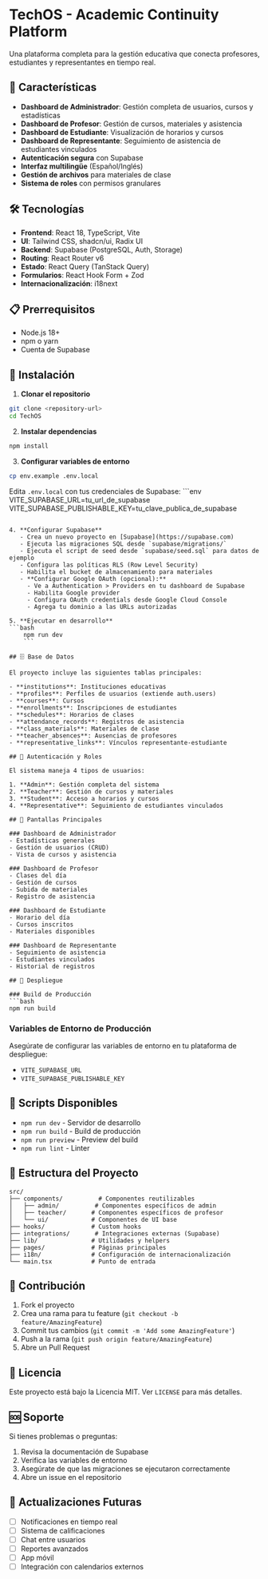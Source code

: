 # TechOS - Academic Continuity Platform

Una plataforma completa para la gestión educativa que conecta profesores, estudiantes y representantes en tiempo real.

## 🚀 Características

- **Dashboard de Administrador**: Gestión completa de usuarios, cursos y estadísticas
- **Dashboard de Profesor**: Gestión de cursos, materiales y asistencia
- **Dashboard de Estudiante**: Visualización de horarios y cursos
- **Dashboard de Representante**: Seguimiento de asistencia de estudiantes vinculados
- **Autenticación segura** con Supabase
- **Interfaz multilingüe** (Español/Inglés)
- **Gestión de archivos** para materiales de clase
- **Sistema de roles** con permisos granulares

## 🛠️ Tecnologías

- **Frontend**: React 18, TypeScript, Vite
- **UI**: Tailwind CSS, shadcn/ui, Radix UI
- **Backend**: Supabase (PostgreSQL, Auth, Storage)
- **Routing**: React Router v6
- **Estado**: React Query (TanStack Query)
- **Formularios**: React Hook Form + Zod
- **Internacionalización**: i18next

## 📋 Prerrequisitos

- Node.js 18+ 
- npm o yarn
- Cuenta de Supabase

## 🚀 Instalación

1. **Clonar el repositorio**
```bash
git clone <repository-url>
cd TechOS
```

2. **Instalar dependencias**
```bash
npm install
```

3. **Configurar variables de entorno**
```bash
cp env.example .env.local
```

Edita `.env.local` con tus credenciales de Supabase:
        ```env
VITE_SUPABASE_URL=tu_url_de_supabase
VITE_SUPABASE_PUBLISHABLE_KEY=tu_clave_publica_de_supabase
```

4. **Configurar Supabase**
   - Crea un nuevo proyecto en [Supabase](https://supabase.com)
   - Ejecuta las migraciones SQL desde `supabase/migrations/`
   - Ejecuta el script de seed desde `supabase/seed.sql` para datos de ejemplo
   - Configura las políticas RLS (Row Level Security)
   - Habilita el bucket de almacenamiento para materiales
   - **Configurar Google OAuth (opcional):**
     - Ve a Authentication > Providers en tu dashboard de Supabase
     - Habilita Google provider
     - Configura OAuth credentials desde Google Cloud Console
     - Agrega tu dominio a las URLs autorizadas

5. **Ejecutar en desarrollo**
```bash
    npm run dev
    ```

## 🗄️ Base de Datos

El proyecto incluye las siguientes tablas principales:

- **institutions**: Instituciones educativas
- **profiles**: Perfiles de usuarios (extiende auth.users)
- **courses**: Cursos
- **enrollments**: Inscripciones de estudiantes
- **schedules**: Horarios de clases
- **attendance_records**: Registros de asistencia
- **class_materials**: Materiales de clase
- **teacher_absences**: Ausencias de profesores
- **representative_links**: Vínculos representante-estudiante

## 🔐 Autenticación y Roles

El sistema maneja 4 tipos de usuarios:

1. **Admin**: Gestión completa del sistema
2. **Teacher**: Gestión de cursos y materiales
3. **Student**: Acceso a horarios y cursos
4. **Representative**: Seguimiento de estudiantes vinculados

## 📱 Pantallas Principales

### Dashboard de Administrador
- Estadísticas generales
- Gestión de usuarios (CRUD)
- Vista de cursos y asistencia

### Dashboard de Profesor
- Clases del día
- Gestión de cursos
- Subida de materiales
- Registro de asistencia

### Dashboard de Estudiante
- Horario del día
- Cursos inscritos
- Materiales disponibles

### Dashboard de Representante
- Seguimiento de asistencia
- Estudiantes vinculados
- Historial de registros

## 🚀 Despliegue

### Build de Producción
```bash
npm run build
```

### Variables de Entorno de Producción
Asegúrate de configurar las variables de entorno en tu plataforma de despliegue:

- `VITE_SUPABASE_URL`
- `VITE_SUPABASE_PUBLISHABLE_KEY`

## 🔧 Scripts Disponibles

- `npm run dev` - Servidor de desarrollo
- `npm run build` - Build de producción
- `npm run preview` - Preview del build
- `npm run lint` - Linter

## 📁 Estructura del Proyecto

```
src/
├── components/          # Componentes reutilizables
│   ├── admin/          # Componentes específicos de admin
│   ├── teacher/       # Componentes específicos de profesor
│   └── ui/            # Componentes de UI base
├── hooks/             # Custom hooks
├── integrations/       # Integraciones externas (Supabase)
├── lib/               # Utilidades y helpers
├── pages/             # Páginas principales
├── i18n/              # Configuración de internacionalización
└── main.tsx           # Punto de entrada
```

## 🤝 Contribución

1. Fork el proyecto
2. Crea una rama para tu feature (`git checkout -b feature/AmazingFeature`)
3. Commit tus cambios (`git commit -m 'Add some AmazingFeature'`)
4. Push a la rama (`git push origin feature/AmazingFeature`)
5. Abre un Pull Request

## 📄 Licencia

Este proyecto está bajo la Licencia MIT. Ver `LICENSE` para más detalles.

## 🆘 Soporte

Si tienes problemas o preguntas:

1. Revisa la documentación de Supabase
2. Verifica las variables de entorno
3. Asegúrate de que las migraciones se ejecutaron correctamente
4. Abre un issue en el repositorio

## 🔄 Actualizaciones Futuras

- [ ] Notificaciones en tiempo real
- [ ] Sistema de calificaciones
- [ ] Chat entre usuarios
- [ ] Reportes avanzados
- [ ] App móvil
- [ ] Integración con calendarios externos